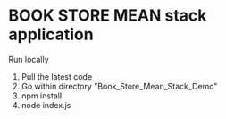 # BOOK STORE MEAN stack application 

Run locally

1. Pull the latest code
2. Go within directory "Book_Store_Mean_Stack_Demo"
3. npm install
4. node index.js
